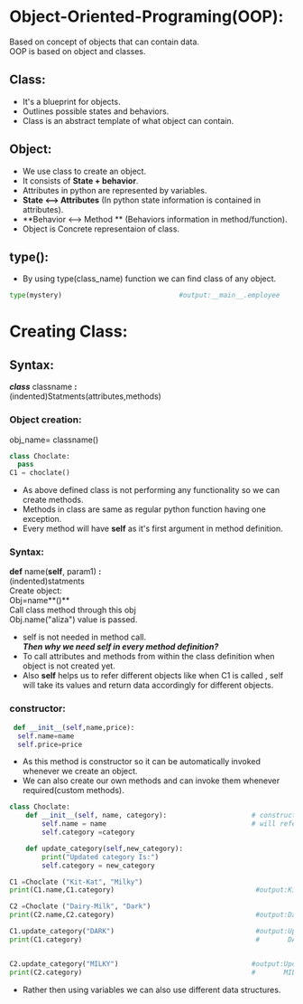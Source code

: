 # Object-Oriented-Programing(OOP):  
Based on concept of objects that can contain data.  
OOP is based on object and classes.  
## Class:
- It's a blueprint for objects.   
- Outlines possible states and behaviors.  
- Class is an abstract template of what object can contain.  
## Object:
- We use class to create an object.  
- It consists of **State + behavior**.  
- Attributes in python are represented by variables.  
- **State <--> Attributes** (In python state information is contained in attributes).  
- **Behavior <--> Method ** (Behaviors information in method/function).  
- Object is Concrete representaion of class.  
## type():  
- By using type(class_name) function we can find class of any object.  
```python
type(mystery)                             #output:__main__.employee
```
# Creating Class:
## Syntax: 
***class*** classname **:**  
(indented)Statments(attributes,methods)  
### Object creation:   
obj_name= classname()  
``` python
class Choclate:
  pass
C1 = choclate()
```
- As above defined class is not performing any functionality so we can create methods.  
- Methods in class are same as regular python function having one exception.  
- Every method will have **self** as it's first argument in method definition.  
### Syntax:  
**def** name(**self**, param1) **:**  
(indented)statments  
Create object:   
Obj=name**()**  
Call class method through this obj  
Obj.name("aliza")   value is passed.  
- self is not needed in method call.  
 ***Then why we need self in every method definition?***  
- To call attributes and methods from within the class definition when object is not created yet.  
- Also **self** helps us to refer different objects like when C1 is called , self will take its values and return data accordingly for different objects.  
### constructor:
```python
 def __init__(self,name,price):
  self.name=name
  self.price=price
```
- As this method is constructor so it can be automatically invoked whenever we create an object.    
- We can also create our own methods and can invoke them whenever required(custom methods).  
```python
class Choclate:
    def __init__(self, name, category):                     # constructor
        self.name = name                                    # will refer to information of each object individually.
        self.category =category

    def update_category(self,new_category):
        print("Updated category Is:")
        self.category = new_category

C1 =Choclate ("Kit-Kat", "Milky")
print(C1.name,C1.category)                                   #output:Kit-Kat Milky

C2 =Choclate ("Dairy-Milk", "Dark")
print(C2.name,C2.category)                                   #output:Dairy-Milk Dark

C1.update_category("DARK")                                   #output:Updated category Is:
print(C1.category)                                           #       DARK


C2.update_category("MILKY")                                 #output:Updated category Is:
print(C2.category)                                          #       MILKY

```

- Rather then using variables we can also use different data structures.
